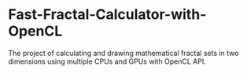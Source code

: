 # Fast-Fractal-Calculator-with-OpenCL
The project of calculating and drawing mathematical fractal sets in two dimensions using multiple CPUs and GPUs with OpenCL API.
